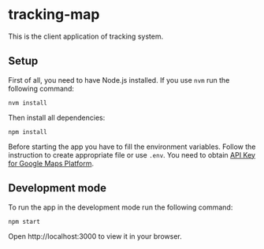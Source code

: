 # tracking-map

This is the client application of tracking system.

## Setup

First of all, you need to have Node.js installed. If you use `nvm` run the following command:

```shell
nvm install
```

Then install all dependencies:

```shell
npm install
```

Before starting the app you have to fill the environment variables. Follow the instruction to create appropriate file or use `.env`.
You need to obtain [API Key for Google Maps Platform](https://developers.google.com/maps/get-started).

## Development mode

To run the app in the development mode run the following command:

```shell
npm start
```

Open http://localhost:3000 to view it in your browser.
